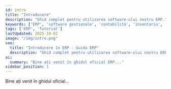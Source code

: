 ```yaml
---
id: intro
title: "Introducere"
description: "Ghid complet pentru utilizarea software-ului nostru ERP."
keywords: ['ERP', 'software gestionale', 'contabilità', 'inventario', 'vendite']
tags: ['ERP', 'Tutorial']
lastUpdated: 2025-10-02
image: "/img/intro.png"
seo:
  title: "Introducere în ERP - Guida ERP"
  description: "Ghid complet pentru utilizarea software-ului nostru ERP."
ai:
  summary: "Bine ați venit în ghidul oficial ERP..."
sidebar_position: 1
---
```


Bine ați venit în ghidul oficial...
